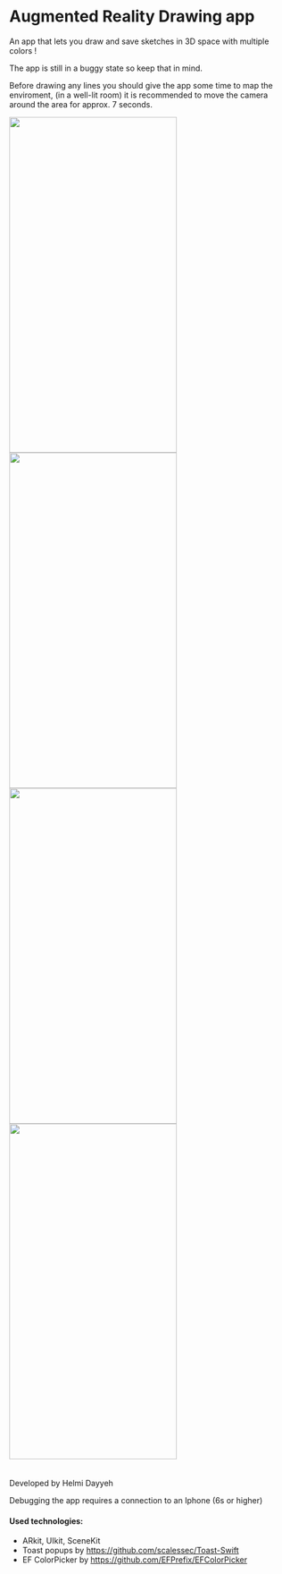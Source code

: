 # Augmented Reality Drawing app

An app that lets you draw and save sketches in 3D space with multiple colors !

The app is still in a buggy state so keep that in mind.

Before drawing any lines you should give the app some time to map the enviroment, (in a well-lit room) it is recommended to move the camera around the area for approx. 7 seconds.

<div >
  <img  src="https://user-images.githubusercontent.com/1749704/72679589-e478d280-3ab0-11ea-918a-b246fa59a02a.png" width="300" height="600">
<img src="https://user-images.githubusercontent.com/1749704/72679697-ec854200-3ab1-11ea-8176-8f88b1b53f93.png" width="300" height="600">
 
  </div>
  
  <div>
  <img src="https://user-images.githubusercontent.com/1749704/72679660-91ebe600-3ab1-11ea-8e62-5516786a57f0.png" width="300" height="600">
<img src="https://user-images.githubusercontent.com/1749704/72679661-93b5a980-3ab1-11ea-821c-d1ee2e4a9fc3.png" width="300" height="600">

</div> <br>
<br>
Developed by Helmi Dayyeh <br>

Debugging the app requires a connection to an Iphone (6s or higher)

#### Used technologies: 

- ARkit, UIkit, SceneKit
- Toast popups by https://github.com/scalessec/Toast-Swift
- EF ColorPicker by https://github.com/EFPrefix/EFColorPicker
